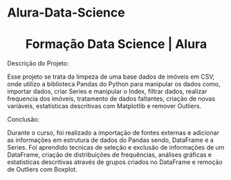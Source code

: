 # Alura-Data-Science
<h1 align ="center"> Formação Data Science | Alura </h1>

Descrição do Projeto:

Esse projeto se trata da limpeza de uma base dados de imóveis em CSV, onde utilizo a biblioteca Pandas do Python para manipular os dados como, importar dados, criar Series e manipular o Index, filtrar dados, realizar frequencia dos imóveis, tratamento de dados faltantes, criação de novas variáveis, estatísticas descritivas com Matplotlib e remover Outliers.

Conclusão:

Durante o curso, foi realizado a importação de fontes externas e adicionar as informações em estrutura de dados do Pandas sendo, DataFrame e a Series. Foi aprendido tecnicas de seleção e exclusão de informações de um DataFrame, criação de distribuições de frequências, análises gráficas e estatisticas descritivas através de grupos criados no DataFrame e remoção de Outliers com Boxplot. 
